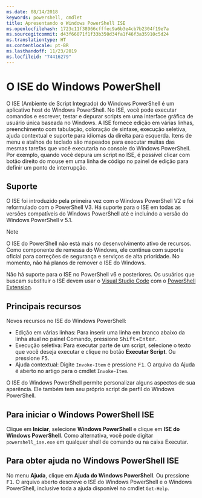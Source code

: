 ```yaml
---
ms.date: 08/14/2018
keywords: powershell, cmdlet
title: Apresentando o Windows PowerShell ISE
ms.openlocfilehash: 1723c11f38966cfffec9a6b3e4cb7b2304f19e7a
ms.sourcegitcommit: d43f66071f1f33b350d34fa1f46f3a35910c5d24
ms.translationtype: HT
ms.contentlocale: pt-BR
ms.lasthandoff: 11/23/2019
ms.locfileid: "74416279"
---
```

# <a name="the-windows-powershell-ise"></a>O ISE do Windows PowerShell

O ISE (Ambiente de Script Integrado) do Windows PowerShell é um aplicativo host do Windows PowerShell. No ISE, você pode executar comandos e escrever, testar e depurar scripts em uma interface gráfica de usuário única baseada no Windows. A ISE fornece edição em várias linhas, preenchimento com tabulação, coloração de sintaxe, execução seletiva, ajuda contextual e suporte para idiomas da direita para esquerda. Itens de menu e atalhos de teclado são mapeados para executar muitas das mesmas tarefas que você executaria no console do Windows PowerShell. Por exemplo, quando você depura um script no ISE, é possível clicar com botão direito do mouse em uma linha de código no painel de edição para definir um ponto de interrupção.

## <a name="support"></a>Suporte

O ISE foi introduzido pela primeira vez com o Windows PowerShell V2 e foi reformulado com o PowerShell V3. Há suporte para o ISE em todas as versões compatíveis do Windows PowerShell até e incluindo a versão do Windows PowerShell v 5.1.

> [!NOTE]
> O ISE do PowerShell não está mais no desenvolvimento ativo de recursos. Como componente de remessa do Windows, ele continua com suporte oficial para correções de segurança e serviços de alta prioridade.
> No momento, não há planos de remover o ISE do Windows.
>
> Não há suporte para o ISE no PowerShell v6 e posteriores. Os usuários que buscam substituir o ISE devem usar o [Visual Studio Code](https://code.visualstudio.com/) com o [PowerShell Extension](https://marketplace.visualstudio.com/items?itemName=ms-vscode.PowerShell).

## <a name="key-features"></a>Principais recursos

Novos recursos no ISE do Windows PowerShell:

- Edição em várias linhas: Para inserir uma linha em branco abaixo da linha atual no painel Comando, pressione <kbd>Shift</kbd>+<kbd>Enter</kbd>.
- Execução seletiva: Para executar parte de um script, selecione o texto que você deseja executar e clique no botão **Executar Script**. Ou pressione <kbd>F5</kbd>.
- Ajuda contextual: Digite `Invoke-Item` e pressione <kbd>F1</kbd>. O arquivo da Ajuda é aberto no artigo para o cmdlet `Invoke-Item`.

O ISE do Windows PowerShell permite personalizar alguns aspectos de sua aparência. Ele também tem seu próprio script de perfil do Windows PowerShell.

## <a name="to-start-the-windows-powershell-ise"></a>Para iniciar o Windows PowerShell ISE

Clique em **Iniciar**, selecione **Windows PowerShell** e clique em **ISE do Windows PowerShell**.
Como alternativa, você pode digitar `powershell_ise.exe` em qualquer shell de comando ou na caixa Executar.

## <a name="to-get-help-in-the-windows-powershell-ise"></a>Para obter ajuda no Windows PowerShell ISE

No menu **Ajuda**, clique em **Ajuda do Windows PowerShell**. Ou pressione <kbd>F1</kbd>. O arquivo aberto descreve o ISE do Windows PowerShell e o Windows PowerShell, inclusive toda a ajuda disponível no cmdlet `Get-Help`.

